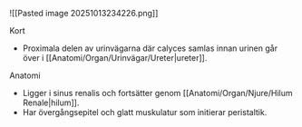 ![[Pasted image 20251013234226.png]]

Kort
- Proximala delen av urinvägarna där calyces samlas innan urinen går över i [[Anatomi/Organ/Urinvägar/Ureter|ureter]].

Anatomi
- Ligger i sinus renalis och fortsätter genom [[Anatomi/Organ/Njure/Hilum Renale|hilum]].
- Har övergångsepitel och glatt muskulatur som initierar peristaltik.
